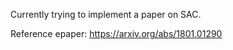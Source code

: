 Currently trying to implement a paper on SAC. 

Reference epaper: https://arxiv.org/abs/1801.01290

